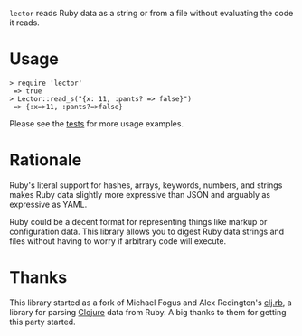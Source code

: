 `lector` reads Ruby data as a string or from a file without evaluating the code it reads.

# Usage

```
> require 'lector'
 => true
> Lector::read_s("{x: 11, :pants? => false}")
 => {:x=>11, :pants?=>false} 
```

Please see the
[tests](https://github.com/alandipert/lector/tree/master/spec/lector)
for more usage examples.

# Rationale

Ruby's literal support for hashes, arrays, keywords, numbers, and
strings makes Ruby data slightly more expressive than JSON and
arguably as expressive as YAML.

Ruby could be a decent format for representing things like markup or
configuration data.  This library allows you to digest Ruby data
strings and files without having to worry if arbitrary code will
execute.

# Thanks

This library started as a fork of Michael Fogus and Alex Redington's
[clj.rb](https://github.com/fogus/clj.rb), a library for parsing
[Clojure](http://clojure.org) data from Ruby.  A big thanks to them
for getting this party started.